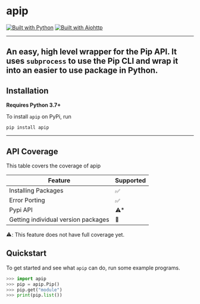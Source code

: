# apip
[![Built with Python](https://img.shields.io/badge/-Python-3c679c?style=for-the-badge&logo=Python&logoColor=fae583)](https://python.org)
[![Built with Aiohttp](https://img.shields.io/badge/-Aiohttp-FFFFFF?style=for-the-badge&logo=Aiohttp&logoColor=blue)](https://docs.aiohttp.org/en/stable/)

---
An easy, high level wrapper for the Pip API. It uses `subprocess` to
use the Pip CLI and wrap it into an easier to use package in Python.
---

## Installation
**Requires Python 3.7+**

To install `apip` on PyPi, run 
```shell
pip install apip
```
---

## API Coverage
This table covers the coverage of apip

| Feature             | Supported                                                                                                |
|---------------------|----------------------------------------------------------------------------------------------------------|
| Installing Packages | <img alt="✅" src="https://cdnjs.cloudflare.com/ajax/libs/emojione/2.2.7/assets/png/2705.png" width=15>   |
| Error Porting       | <img alt="✅" src="https://cdnjs.cloudflare.com/ajax/libs/emojione/2.2.7/assets/png/2705.png" width=15>   |
| Pypi API | <img alt="⚠️" src="https://somehybrid.github.io/cdn/warning.png" width=15>*                              |
| Getting individual version packages | <img alt="🚫" src="https://cdnjs.cloudflare.com/ajax/libs/emojione/2.2.7/assets/png/1f6ab.png" width=15> |

<img alt="⚠️" src="https://somehybrid.github.io/cdn/warning.png" width=15>: This feature does not have full coverage yet.

## Quickstart
To get started and see what `apip` can do, run some example programs.
```python
>>> import apip
>>> pip = apip.Pip()
>>> pip.get("module")
>>> print(pip.list())
```